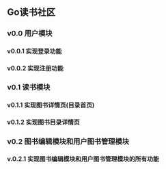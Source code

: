 ## Go读书社区
### v0.0 用户模块
#### v0.0.1 实现登录功能
#### v0.0.2 实现注册功能
### v0.1 读书模块
#### v0.1.1 实现图书详情页(目录首页)
#### v0.1.2 实现图书目录详情页
### v0.2 图书编辑模块和用户图书管理模块
#### v.0.2.1 实现图书编辑模块和用户图书管理模块的所有功能

